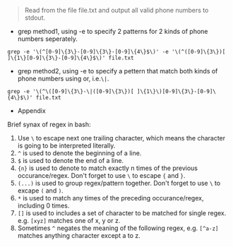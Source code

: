 > Read from the file file.txt and output all valid phone numbers to stdout.

- grep method1, using -e to specify 2 patterns for 2 kinds of phone numbers seperately.

```
grep -e '\(^[0-9]\{3\}-[0-9]\{3\}-[0-9]\{4\}$\)' -e '\(^([0-9]\{3\})[ ]\{1\}[0-9]\{3\}-[0-9]\{4\}$\)' file.txt
```

- grep method2, using -e to specify a pettern that match both kinds of phone numbers using or, i.e.`\|`.
```
grep -e '\(^\([0-9]\{3\}-\|([0-9]\{3\})[ ]\{1\}\)[0-9]\{3\}-[0-9]\{4\}$\)' file.txt
```

- Appendix

Brief synax of regex in bash:
1. Use `\` to escape next one trailing character, which means the character is going to be interpreted literally.
2. `^` is used to denote the beginning of a line.
3. `$` is used to denote the end of a line.
4. `{n}` is used to denote to match exactly n times of the previous occurance/regex. Don't forget to use `\` to escape `{` and `}`.
5. `(...)` is used to group regex/pattern together. Don't forget to use `\` to excape `(` and `)`.
6. `*` is used to match any times of the preceding occurance/regex, including 0 times.
7. `[]` is used to includes a set of character to be matched for single regex. e.g. `[xyz]` matches one of x, y or z.
8. Sometimes `^` negates the meaning of the following regex, e.g. `[^a-z]` matches anything character except a to z. 

